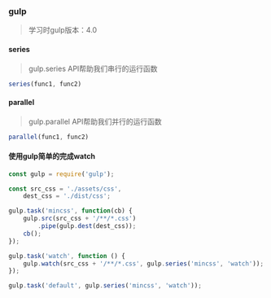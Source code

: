 ### gulp

> 学习时gulp版本：4.0



#### series

> gulp.series API帮助我们串行的运行函数

```` javascript
series(func1, func2)
````



#### parallel

> gulp.parallel API帮助我们并行的运行函数

``` javascript
parallel(func1, func2)
```







#### 使用gulp简单的完成watch

``` javascript
const gulp = require('gulp');

const src_css = './assets/css',
	dest_css = './dist/css';

gulp.task('mincss', function(cb) {
	gulp.src(src_css + '/**/*.css')
		.pipe(gulp.dest(dest_css));
	cb();
});

gulp.task('watch', function () {
	gulp.watch(src_css + '/**/*.css', gulp.series('mincss', 'watch'));
});

gulp.task('default', gulp.series('mincss', 'watch'));
```



#### 

